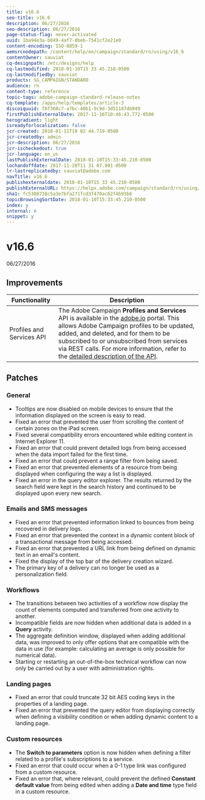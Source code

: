 ```yaml
---
title: v16.6
seo-title: v16.6
description: 06/27/2016
seo-description: 06/27/2016
page-status-flag: never-activated
uuid: 1ba94e3a-b049-4af7-8beb-7541cf2e21e0
content-encoding: ISO-8859-1
aemsrcnodepath: /content/help/en/campaign/standard/rn/using/v16_6
contentOwner: sauviat
cq-designpath: /etc/designs/help
cq-lastmodified: 2018-01-10T15 33 45.218-0500
cq-lastmodifiedby: sauviat
products: SG_CAMPAIGN/STANDARD
audience: rn
content-type: reference
topic-tags: adobe-campaign-standard-release-notes
cq-template: /apps/help/templates/article-3
discoiquuid: f8f368c7-a7bc-40b1-9c9d-3d51187db949
firstPublishExternalDate: 2017-11-16T10:46:43.772-0500
herogradient: light
isreadyforlocalization: false
jcr-created: 2018-01-11T19 02 44.719-0500
jcr-createdby: admin
jcr-description: 06/27/2016
jcr-ischeckedout: true
jcr-language: en_us
lastPublishExternalDate: 2018-01-10T15:33:45.210-0500
lochandoffdate: 2017-11-28T11 31 07.801-0500
lr-lastreplicatedby: sauviat@adobe.com
navTitle: v16.6
publishexternaldate: 2018-01-10T15 33 45.210-0500
publishExternalURL: https://helpx.adobe.com/campaign/standard/rn/using/v16_6.html
sha1: fc5308738c5a3e7bfa271fcd3f470ac62f4b93b6
topicBrowsingSortDate: 2018-01-10T15:33:45.210-0500
index: y
internal: n
snippet: y
---
```


# v16.6

06/27/2016

## Improvements

|  Functionality  | Description  |
|---|---|
|  Profiles and Services API  | The Adobe Campaign **Profiles and Services** API is available in the [adobe.io](https://www.adobe.io/products/campaign) portal. This allows Adobe Campaign profiles to be updated, added, and deleted, and for them to be subscribed to or unsubscribed from services via REST calls. For more information, refer to the [detailed description of the API](https://docs.campaign.adobe.com/doc/standard/en/adobeio.html).  |

## Patches

### General

* Tooltips are now disabled on mobile devices to ensure that the information displayed on the screen is easy to read.
* Fixed an error that prevented the user from scrolling the content of certain zones on the iPad screen.
* Fixed several compatibility errors encountered while editing content in Internet Explorer 11.
* Fixed an error that could prevent detailed logs from being accessed when the data import failed for the first time.
* Fixed an error that could prevent a range filter from being saved.
* Fixed an error that prevented elements of a resource from being displayed when configuring the way a list is displayed.
* Fixed an error in the query editor explorer. The results returned by the search field were kept in the search history and continued to be displayed upon every new search.

### Emails and SMS messages

* Fixed an error that prevented information linked to bounces from being recovered in delivery logs.
* Fixed an error that prevented the context in a dynamic content block of a transactional message from being accessed.
* Fixed an error that prevented a URL link from being defined on dynamic text in an email's content.
* Fixed the display of the top bar of the delivery creation wizard.
* The primary key of a delivery can no longer be used as a personalization field.

### Workflows

* The transitions between two activities of a workflow now display the count of elements computed and transferred from one activity to another.
* Incompatible fields are now hidden when additional data is added in a **Query** activity.
* The aggregate definition window, displayed when adding additional data, was improved to only offer options that are compatible with the data in use (for example: calculating an average is only possible for numerical data).
* Starting or restarting an out-of-the-box technical workflow can now only be carried out by a user with administration rights.

### Landing pages

* Fixed an error that could truncate 32 bit AES coding keys in the properties of a landing page.
* Fixed an error that prevented the query editor from displaying correctly when defining a visibility condition or when adding dynamic content to a landing page.

### Custom resources

* The **Switch to parameters** option is now hidden when defining a filter related to a profile's subscriptions to a service.
* Fixed an error that could occur when a 0-1 type link was configured from a custom resource.
* Fixed an error that, where relevant, could prevent the defined **Constant default value** from being edited when adding a **Date and time** type field in a custom resource.


